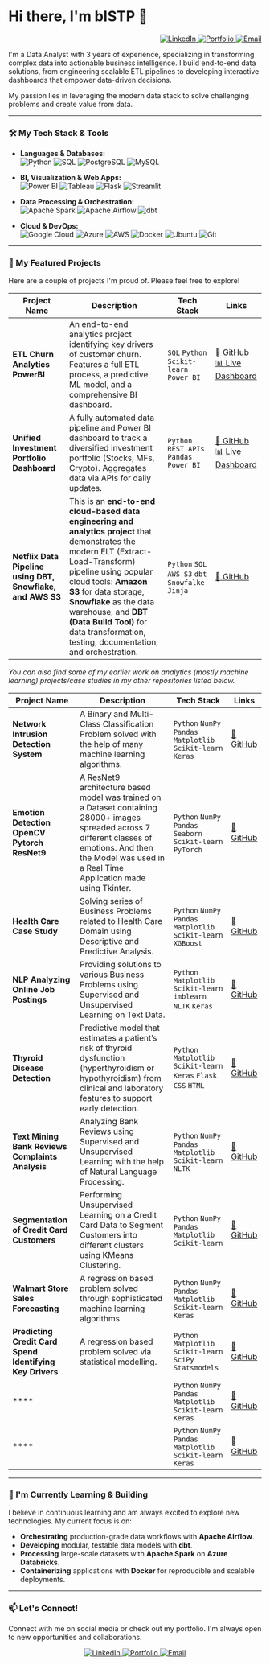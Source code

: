 # Hi there, I'm bISTP 👋

<p align="right">
    <a href="https://linkedin.com/in/bistp" target="_blank">
        <img src="https://img.shields.io/badge/LinkedIn-0077B5?logo=linkedin&logoColor=white" alt="LinkedIn"/>
    </a>
    <a href="https://bistp.github.io" target="_blank">
        <img src="https://img.shields.io/badge/Portfolio-3B7EBF?logo=ReadMe&logoColor=white" alt="Portfolio"/>
    </a>
    <a href="mailto:Prabhat020@gmail.com" target="_blank">
        <img src="https://img.shields.io/badge/Email-D14836?logo=gmail&logoColor=white" alt="Email"/>
    </a>
</p>

I'm a Data Analyst with 3 years of experience, specializing in transforming complex data into actionable business intelligence. I build end-to-end data solutions, from engineering scalable ETL pipelines to developing interactive dashboards that empower data-driven decisions.

My passion lies in leveraging the modern data stack to solve challenging problems and create value from data.

---

### 🛠️ My Tech Stack & Tools

*   **Languages & Databases:**
    <br>
    <img src="https://img.shields.io/badge/Python-3776AB?logo=python&logoColor=white" alt="Python"/>
    <img src="https://img.shields.io/badge/SQL-025E8C?logo=postgresql&logoColor=white" alt="SQL"/>
    <img src="https://img.shields.io/badge/PostgreSQL-4169E1?logo=postgresql&logoColor=white" alt="PostgreSQL"/>
    <img src="https://img.shields.io/badge/MySQL-4479A1?logo=mysql&logoColor=white" alt="MySQL"/>

*   **BI, Visualization & Web Apps:**
    <br>
    <img src="https://img.shields.io/badge/Power%20BI-F2C811?logo=powerbi&logoColor=black" alt="Power BI"/>
    <img src="https://img.shields.io/badge/Tableau-E97627?logo=tableau&logoColor=white" alt="Tableau"/>
    <img src="https://img.shields.io/badge/Flask-000000?logo=flask&logoColor=white" alt="Flask"/>
    <img src="https://img.shields.io/badge/Streamlit-FF4B4B?logo=streamlit&logoColor=white" alt="Streamlit"/>

*   **Data Processing & Orchestration:**
    <br>
    <img src="https://img.shields.io/badge/Apache%20Spark-E25A1C?logo=apachespark&logoColor=white" alt="Apache Spark"/>
    <img src="https://img.shields.io/badge/Apache%20Airflow-017CEE?logo=apacheairflow&logoColor=white" alt="Apache Airflow"/>
    <img src="https://img.shields.io/badge/dbt-FF694B?logo=dbt&logoColor=white" alt="dbt"/>

*   **Cloud & DevOps:**
    <br>
    <img src="https://img.shields.io/badge/Google%20Cloud-4285F4?logo=googlecloud&logoColor=white" alt="Google Cloud"/>
    <img src="https://img.shields.io/badge/Azure-0078D4?logo=microsoftazure&logoColor=white" alt="Azure"/>
    <img src="https://img.shields.io/badge/AWS-232F3E?logo=amazonaws&logoColor=white" alt="AWS"/>
    <img src="https://img.shields.io/badge/Docker-2496ED?logo=docker&logoColor=white" alt="Docker"/>
    <img src="https://img.shields.io/badge/Ubuntu-E95420?logo=ubuntu&logoColor=white" alt="Ubuntu"/>
    <img src="https://img.shields.io/badge/Git-F05032?logo=git&logoColor=white" alt="Git"/>

---

### 🚀 My Featured Projects

Here are a couple of projects I'm proud of. Please feel free to explore!

| Project Name | Description | Tech Stack | Links |
|--------------|-------------|------------|-------|
| **ETL Churn Analytics PowerBI** | An end-to-end analytics project identifying key drivers of customer churn. Features a full ETL process, a predictive ML model, and a comprehensive BI dashboard. | `SQL` `Python` `Scikit-learn` `Power BI` | [🔗 GitHub](https://github.com/bISTP/ETL-Churn-Analytics-PowerBI) <br> [📊 Live Dashboard](https://app.powerbi.com/groups/me/reports/8540484e-2a0e-41ed-b79d-0f081474c0f5/df8446097b1c4aabc259?experience=power-bi) |
| **Unified Investment Portfolio Dashboard** | A fully automated data pipeline and Power BI dashboard to track a diversified investment portfolio (Stocks, MFs, Crypto). Aggregates data via APIs for daily updates. | `Python` `REST APIs` `Pandas` `Power BI` | [🔗 GitHub](https://github.com/bISTP/Unified-Investment-Portfolio-Dashboard) <br> [📊 Live Dashboard](https://app.powerbi.com/groups/me/reports/4564da59-6dc0-435d-8a3e-0849bf925d13/3762545e4448a289dc7c?experience=power-bi) |
| **Netflix Data Pipeline using DBT, Snowflake, and AWS S3** | This is an **end-to-end cloud-based data engineering and analytics project** that demonstrates the modern ELT (Extract-Load-Transform) pipeline using popular cloud tools: **Amazon S3** for data storage, **Snowflake** as the data warehouse, and **DBT (Data Build Tool)** for data transformation, testing, documentation, and orchestration. | `Python` `SQL` `AWS S3` `dbt` `Snowfalke` `Jinja` | [🔗 GitHub](https://github.com/bISTP/netflix-snowflake-dbt) |

*You can also find some of my earlier work on analytics (mostly machine learning) projects/case studies in my other repositories listed below.*

| Project Name | Description | Tech Stack | Links |
|--------------|-------------|------------|-------|
|**Network Intrusion Detection System**|A Binary and Multi-Class Classification Problem solved with the help of many machine learning algorithms.| `Python` `NumPy` `Pandas` `Matplotlib` `Scikit-learn` `Keras` | [🔗 GitHub](https://github.com/bISTP/Network-Intrusion-Detection-System) |
| **Emotion Detection OpenCV Pytorch ResNet9** | A ResNet9 architecture based model was trained on a Dataset containing 28000+ images spreaded across 7 different classes of emotions. And then the Model was used in a Real Time Application made using Tkinter. | `Python` `NumPy` `Pandas` `Seaborn` `Scikit-learn` `PyTorch` | [🔗 GitHub](https://github.com/bISTP/Emotion-Detection-OpenCV-Pytorch-ResNet9) |
| **Health Care Case Study** | Solving series of Business Problems related to Health Care Domain using Descriptive and Predictive Analysis. | `Python` `NumPy` `Pandas` `Matplotlib` `Scikit-learn` `XGBoost` | [🔗 GitHub](https://github.com/bISTP/Health-Care-Case-Study) |
| **NLP Analyzing Online Job Postings** | Providing solutions to various Business Problems using Supervised and Unsupervised Learning on Text Data. | `Python` `Matplotlib` `Scikit-learn` `imblearn` `NLTK` `Keras` | [🔗 GitHub](https://github.com/bISTP/NLP-Analyzing-online-Job-Postings) |
| **Thyroid Disease Detection** | Predictive model that estimates a patient’s risk of thyroid dysfunction (hyperthyroidism or hypothyroidism) from clinical and laboratory features to support early detection. | `Python` `Matplotlib` `Scikit-learn` `Keras` `Flask` `CSS` `HTML`| [🔗 GitHub](https://github.com/bISTP/Thyroid-Disease-Detection) |
| **Text Mining Bank Reviews Complaints Analysis** | Analyzing Bank Reviews using Supervised and Unsupervised Learning with the help of Natural Language Processing. | `Python` `NumPy` `Pandas` `Matplotlib` `Scikit-learn` `NLTK` | [🔗 GitHub](https://github.com/bISTP/Text-Mining-Bank-Reviews-Complaints-Analysis) |
| **Segmentation of Credit Card Customers** | Performing Unsupervised Learning on a Credit Card Data to Segment Customers into different clusters using KMeans Clustering. | `Python` `NumPy` `Pandas` `Matplotlib` `Scikit-learn` | [🔗 GitHub](https://github.com/bISTP/Segmentation-of-Credit-Card-Customers) |
| **Walmart Store Sales Forecasting** | A regression based problem solved through sophisticated machine learning algorithms. | `Python` `NumPy` `Pandas` `Matplotlib` `Scikit-learn` `Keras` | [🔗 GitHub](https://github.com/bISTP/Walmart-Store-Sales-Forecasting) |
| **Predicting Credit Card Spend Identifying Key Drivers** | A regression based problem solved via statistical modelling. | `Python` `Matplotlib` `Scikit-learn` `SciPy` `Statsmodels` | [🔗 GitHub](https://github.com/bISTP/Predicting-Credit-Card-Spend-Identifying-Key-Drivers) |
| **** |  | `Python` `NumPy` `Pandas` `Matplotlib` `Scikit-learn` `Keras` | [🔗 GitHub](https://github.com/bISTP/) |
| **** |  | `Python` `NumPy` `Pandas` `Matplotlib` `Scikit-learn` `Keras` | [🔗 GitHub](https://github.com/bISTP/) |

---

### 🌱 I'm Currently Learning & Building

I believe in continuous learning and am always excited to explore new technologies. My current focus is on:

- **Orchestrating** production-grade data workflows with **Apache Airflow**.
- **Developing** modular, testable data models with **dbt**.
- **Processing** large-scale datasets with **Apache Spark** on **Azure Databricks**.
- **Containerizing** applications with **Docker** for reproducible and scalable deployments.

---

### 📫 Let's Connect!

Connect with me on social media or check out my portfolio. I'm always open to new opportunities and collaborations.

<p align="center">
    <a href="https://linkedin.com/in/bistp" target="_blank">
        <img src="https://img.shields.io/badge/LinkedIn-0077B5?logo=linkedin&logoColor=white" alt="LinkedIn"/>
    </a>
    <a href="https://bistp.github.io" target="_blank">
        <img src="https://img.shields.io/badge/Portfolio-3B7EBF?logo=ReadMe&logoColor=white" alt="Portfolio"/>
    </a>
    <a href="mailto:Prabhat020@gmail.com" target="_blank">
        <img src="https://img.shields.io/badge/Email-D14836?logo=gmail&logoColor=white" alt="Email"/>
    </a>
</p>

<!-- Optional: GitHub Stats Card -->
<!-- ![Your GitHub stats](https://github-readme-stats.vercel.app/api?username=[your-username]&show_icons=true&theme=radical) -->
